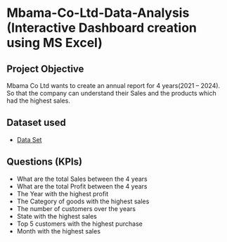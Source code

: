 # Mbama-Co-Ltd-Data-Analysis (Interactive Dashboard creation using MS Excel)
## Project Objective 
Mbama Co Ltd wants to create an annual report for 4 years(2021 – 2024). So that the company can understand their Sales and the products which had the highest sales. 
## Dataset used 
- <a href="https://github.com/chuksmbama/Profit-and-sales-dashboard/blob/main/Data%20Set.xlsx">Data Set </a>
## Questions (KPIs)
-	What are the total Sales between the 4 years
-	What are the total Profit  between the 4 years
-	The Year with the highest profit
-	The Category of goods with the highest sales
-	The number of customers over the years
-	State with the highest sales
-	Top 5 customers with the highest purchase
-	Month with the highest sales 
